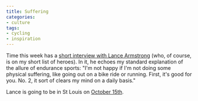 ```yaml
---
title: Suffering
categories:
- culture
tags:
- cycling
- inspiration
---
```


Time this week has a [short interview with Lance Armstrong][1] (who, of course, is on my short list of heroes).  In it, he echoes my standard explanation of the allure of endurance sports: "I'm not happy if I'm not doing some physical suffering, like going out on a bike ride or running. First, it's good for you. No. 2, it sort of clears my mind on a daily basis."

   [1]: http://www.time.com/time/magazine/article/0,9171,1101030929-488805,00.html

Lance is going to be in St Louis on [October 15th][2].

   [2]: http://record.wustl.edu/news/page/normal/1127.html
